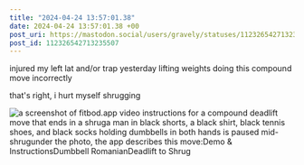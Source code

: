 ```yaml
---
title: "2024-04-24 13:57:01.38"
date: 2024-04-24 13:57:01.38 +00
post_uri: https://mastodon.social/users/gravely/statuses/112326542713235507
post_id: 112326542713235507
---
```

injured my left lat and/or trap yesterday lifting weights doing this compound move incorrectly

that's right, i hurt myself shrugging


![a screenshot of fitbod.app video instructions for a compound deadlift move that ends in a shruga man in black shorts, a black shirt, black tennis shoes, and black socks holding dumbbells in both hands is paused mid-shrugunder the photo, the app describes this move:Demo & InstructionsDumbbell RomanianDeadlift to Shrug](/images/112326542450544870.jpeg)

